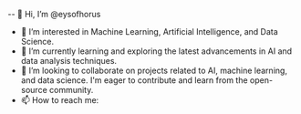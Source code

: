 -- 👋 Hi, I’m @eysofhorus
- 👀 I’m interested in Machine Learning, Artificial Intelligence, and Data Science.
- 🌱 I’m currently learning and exploring the latest advancements in AI and data analysis techniques.
- 💞️ I’m looking to collaborate on projects related to AI, machine learning, and data science. I'm eager to contribute and learn from the open-source community.
- 📫 How to reach me: 

<!---
eysofhorus/eysofhorus is a ✨ special ✨ repository because its `README.md` (this file) appears on your GitHub profile.
You can click the Preview link to take a look at your changes.
--->
